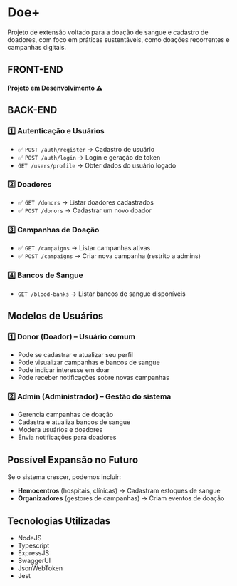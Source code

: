 # Doe+

Projeto de extensão voltado para a doação de sangue e cadastro de doadores, com foco em práticas sustentáveis, como doações recorrentes e campanhas digitais.

## FRONT-END 
#### Projeto em Desenvolvimento ⚠️
## BACK-END

### **1️⃣ Autenticação e Usuários**

- ✅ `POST /auth/register` → Cadastro de usuário
- ✅ `POST /auth/login` → Login e geração de token
- `GET /users/profile` → Obter dados do usuário logado

### **2️⃣ Doadores**

- ✅ `GET /donors` → Listar doadores cadastrados
- ✅ `POST /donors` → Cadastrar um novo doador

### **3️⃣ Campanhas de Doação**

- ✅ `GET /campaigns` → Listar campanhas ativas
- ✅ `POST /campaigns` → Criar nova campanha (restrito a admins)

### **4️⃣ Bancos de Sangue**

- `GET /blood-banks` → Listar bancos de sangue disponíveis

## Modelos de Usuários

### **1️⃣ Donor (Doador) – Usuário comum**

- Pode se cadastrar e atualizar seu perfil
- Pode visualizar campanhas e bancos de sangue
- Pode indicar interesse em doar
- Pode receber notificações sobre novas campanhas

### **2️⃣ Admin (Administrador) – Gestão do sistema**

- Gerencia campanhas de doação
- Cadastra e atualiza bancos de sangue
- Modera usuários e doadores
- Envia notificações para doadores

## Possível Expansão no Futuro

Se o sistema crescer, podemos incluir:

- **Hemocentros** (hospitais, clínicas) → Cadastram estoques de sangue
- **Organizadores** (gestores de campanhas) → Criam eventos de doação

## Tecnologias Utilizadas
- NodeJS
- Typescript
- ExpressJS
- SwaggerUI
- JsonWebToken
- Jest

